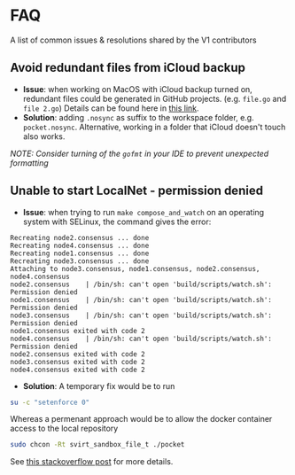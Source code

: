 # FAQ

A list of common issues & resolutions shared by the V1 contributors

## Avoid redundant files from iCloud backup

* **Issue**: when working on MacOS with iCloud backup turned on, redundant files could be generated in GitHub projects. (e.g. `file.go` and `file 2.go`) Details can be found here in [this link](https://stackoverflow.com/a/62387243).
* **Solution**: adding `.nosync` as suffix to the workspace folder, e.g. `pocket.nosync`. Alternative, working in a folder that iCloud doesn't touch also works.

_NOTE: Consider turning of the `gofmt` in your IDE to prevent unexpected formatting_

## Unable to start LocalNet - permission denied

* **Issue**: when trying to run `make compose_and_watch` on an operating system with SELinux, the command gives the error:

```
Recreating node2.consensus ... done
Recreating node4.consensus ... done
Recreating node1.consensus ... done
Recreating node3.consensus ... done
Attaching to node3.consensus, node1.consensus, node2.consensus, node4.consensus
node2.consensus    | /bin/sh: can't open 'build/scripts/watch.sh': Permission denied
node1.consensus    | /bin/sh: can't open 'build/scripts/watch.sh': Permission denied
node3.consensus    | /bin/sh: can't open 'build/scripts/watch.sh': Permission denied
node1.consensus exited with code 2
node4.consensus    | /bin/sh: can't open 'build/scripts/watch.sh': Permission denied
node2.consensus exited with code 2
node3.consensus exited with code 2
node4.consensus exited with code 2
```

* **Solution**: A temporary fix would be to run

```bash
su -c "setenforce 0"
```

Whereas a permenant approach would be to allow the docker container access to the local repository

```bash
sudo chcon -Rt svirt_sandbox_file_t ./pocket
```

See [this stackoverflow post](https://stackoverflow.com/questions/24288616/permission-denied-on-accessing-host-directory-in-docker) for more details.

<!-- GITHUB_WIKI: guides/development/FAQ -->

